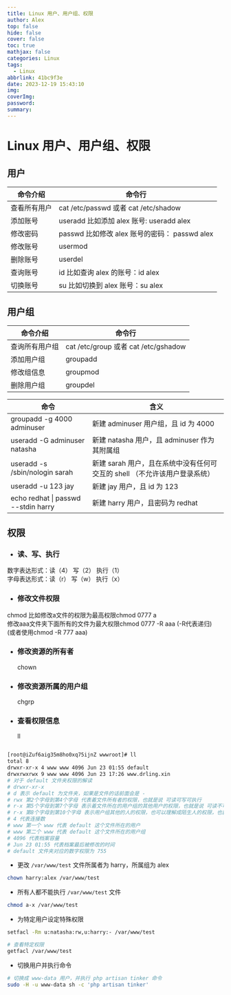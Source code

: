 ```yaml
---
title: Linux 用户、用户组、权限
author: Alex
top: false
hide: false
cover: false
toc: true
mathjax: false
categories: Linux
tags:
  - Linux
abbrlink: 41bc9f3e
date: 2023-12-19 15:43:10
img:
coverImg:
password:
summary:
---
```


# Linux 用户、用户组、权限

## 用户

命令介绍 | 命令行
--- | ---
查看所有用户 | cat /etc/passwd  或者 cat /etc/shadow
添加账号 | useradd 比如添加 alex 账号: useradd alex
修改密码 | passwd 比如修改 alex 账号的密码： passwd alex
修改账号 | usermod
删除账号 | userdel
查询账号 | id 比如查询 alex 的账号：id alex
切换账号 | su 比如切换到 alex 账号：su alex

## 用户组

命令介绍 | 命令行
--- | ---
查询所有用户组 | cat /etc/group 或者 cat /etc/gshadow
添加用户组 | groupadd
修改组信息 | groupmod
删除用户组 | groupdel

命令 | 含义
--- | ---
groupadd -g 4000 adminuser | 新建 adminuser 用户组，且 id 为 4000
useradd -G adminuser natasha | 新建 natasha 用户，且 adminuser 作为其附属组
useradd -s /sbin/nologin sarah | 新建 sarah 用户，且在系统中没有任何可交互的 shell （不允许该用户登录系统）
useradd -u 123 jay | 新建 jay 用户，且 id 为 123
echo redhat \| passwd --stdin harry | 新建 harry 用户，且密码为 redhat

## 权限

- ### 读、写、执行
数字表达形式：读（4） 写（2） 执行（1）   
字母表达形式：读（r） 写（w） 执行（x）

- ### 修改文件权限
chmod 比如修改a文件的权限为最高权限chmod  0777 a    
修改aaa文件夹下面所有的文件为最大权限chmod 0777 -R aaa (-R代表递归)   
(或者使用chmod -R 777 aaa)

- ### 修改资源的所有者
  chown
- ### 修改资源所属的用户组
  chgrp
- ### 查看权限信息
  ll

```bash

[root@iZuf6aig35m8ho0xq75ijnZ wwwroot]# ll
total 8
drwxr-xr-x 4 www www 4096 Jun 23 01:55 default
drwxrwxrwx 9 www www 4096 Jun 23 17:26 www.drling.xin
# 对于 default 文件夹权限的解读
# drwxr-xr-x
# d 表示 default 为文件夹，如果是文件的话前面会是 -
# rwx 第2个字母到第4个字母 代表着文件所有者的权限，也就是说 可读可写可执行
# r-x 第5个字母到第7个字母 表示着文件所在的用户组的其他用户的权限，也就是说 可读不可写可执行
# r-x 第8个字母到第10个字母 表示用户组其他的人的权限，也可以理解成陌生人的权限，也就是说 可读不可写可执行
# 4 代表连接数
# www 第一个 www 代表 default 这个文件所在的用户
# www 第二个 www 代表 default 这个文件所在的用户组
# 4096 代表档案容量
# Jun 23 01:55 代表档案最后被修改的时间
# default 文件夹对应的数字权限为 755

```

- 更改 `/var/www/test` 文件所属者为 harry，所属组为 alex

```bash
chown harry:alex /var/www/test
```

- 所有人都不能执行 `/var/www/test` 文件

```bash
chmod a-x /var/www/test
```

- 为特定用户设定特殊权限

```bash
setfacl -Rm u:natasha:rw,u:harry:- /var/www/test

# 查看特定权限
getfacl /var/www/test
```

- 切换用户并执行命令

```bash
# 切换成 www-data 用户，并执行 php artisan tinker 命令
sudo -H -u www-data sh -c 'php artisan tinker'
```